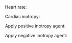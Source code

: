 <div class="w3-row">
<div class="w3-col l4">

<bdl-fmi id="id4" mode="" src="BurkhoffFMI.js" fminame="Cardiovascular_Model_Burkhoff_HemodynamicsBurkhoff_0shallow" tolerance="0.000001" starttime="0" fstepsize="0.01" guid="{b5629132-3ba6-4153-87c2-f3ff108e1920}" valuereferences="33554435,637534265,637534241,637534290,16777312,637534466,637534294,637534268,637534345,637534371,637534323,33554438,33554436,33554437,637534348,637534374,16777310,16777306,16777302,16777298" valuelabels="Left Ventricle Volume,Pressure in Left Ventricle,Pressure in Aorta, Pressure in Left Atria, Heart Rate, LA elastance,MV open, AOV open,Pressure in Right Ventricle,Pressure in Right Arterie,Pressure in Right Atria,Right Ventricle Volume,LA.volume,RA.volume,TV.open,PV.open,LVElastance.Ees,LAElastance.Ees,RVElastance.Ees,RAElastance.Ees" inputs="id1,16777312,1,60,t;idlve,16777310,2.053e+8,100,t;idlve,16777306,3.333e+7,100,t;idlve,16777302,5.066e+7,100,t;idlve,16777298,2.666e+7,100,t" inputlabels="heartRate.k,LVElastance.Ees,LAElastance.Ees,RVElastance.Ees,RAElastance.Ees" controlid="id5" showcontrols="false"></bdl-fmi>

<bdl-animate-control id="id5" fromid="id4" speedfactor="20" segments="3;5;14;17;29" segmentlabels="4b filling-atrial sys.;1 systole-isovolumic;2 systole-ejection;3 isovolumic relaxation;4a filling-relaxation" segmentcond="6,eq,0;7,eq,1;7,eq,0;6,eq,1;5,gt,100000" simsegments="70;120;175;260;380" allowcontinuous="true"></bdl-animate-control> 

<div style="width:200px">
<bdl-animate-adobe src="Faze_srdce.js" width="300" height="300" name="Faze_srdce" fromid="id5" fmuid="id4" responsive="true"></bdl-animate-adobe>
<bdl-bind2a findex="13" aname="children.0.AtriumRight_anim" amin="0" amax="99"></bdl-bind2a>
<bdl-bind2a findex="6" aname="children.0.ValveMV_anim" amin="99" amax="0" fmin="0" fmax="1"></bdl-bind2a>
<bdl-bind2a findex="7" aname="children.0.ValveAOV_anim" amin="0" amax="99" fmin="0" fmax="1"></bdl-bind2a>
<bdl-bind2a findex="15" aname="children.0.ValvePV_anim" amin="0" amax="99" fmin="0" fmax="1"></bdl-bind2a>
<bdl-bind2a findex="14" aname="children.0.ValveTV_anim" amin="99" amax="0" fmin="0" fmax="1"></bdl-bind2a>
<bdl-bind2a findex="12" aname="children.0.AtriumLeft_anim" amin="0" amax="99"></bdl-bind2a>
<bdl-bind2a findex="0" aname="children.0.ventricles.ventriclesTotal.VentricleLeft_anim" amin="99" amax="0"></bdl-bind2a>
<bdl-bind2a findex="11" aname="children.0.ventricles.ventriclesTotal.children.0.VentricleRight_anim" amin="99" amax="0"></bdl-bind2a>
</div>
Heart rate:<bdl-range id="id1" title="(1/min)" min="40" max="200" default="80" step="1"></bdl-range> <bdl-sound-on-increase thresholdvalue="1e-6" fromid="id4" refindex="7" freq="440" volume="0.1"></bdl-sound-on-increase>

Cardiac inotropy:<bdl-range id="idlve" title="(%)" min="50" max="200" default="100" step="0.1"></bdl-range>

Apply positive inotropy agent: <bdl-buttonparams title="Digoxin 0.125mg" ids="idlve" values="120"></bdl-buttonparams>

Apply negative inotropy agent: <bdl-buttonparams title="Nifedipin 20mg" ids="idlve" values="70"></bdl-buttonparams>

</div>
<div class="w3-col l4">
<bdl-chartjs-time id="id11" width="350" height="300" fromid="id4" maxdata="128" labels="Left Ventricle Pressure, Aorta Pressure, Pressure in Left Atria" refindex="1" refvalues="3" ylabel="pressure (mmHg)" xlabel="time (s)" convertors="0.00750062,1;0.00750062,1;0.00750062,1" throttle="0"></bdl-chartjs-time>
<bdl-chartjs-time id="id11" width="350" height="300" fromid="id4" maxdata="128" labels="Left Ventricle Volume" refindex="0" refvalues="1" ylabel="volume (ml)" xlabel="time (s)" convertors="1000000,1" throttle="0"></bdl-chartjs-time>
  
</div>
<div class="w3-col l4">
<bdl-chartjs-xy id="id10" width="350" height="600" fromid="id4" labels="pressure, volume" initialdata="" refindex="0" refvalues="2" maxdata="512" convertors="0.00750062,1;1000000,1" xlabel="pressure" ylabel="volume"></bdl-chartjs-xy>

</div>
</div>



